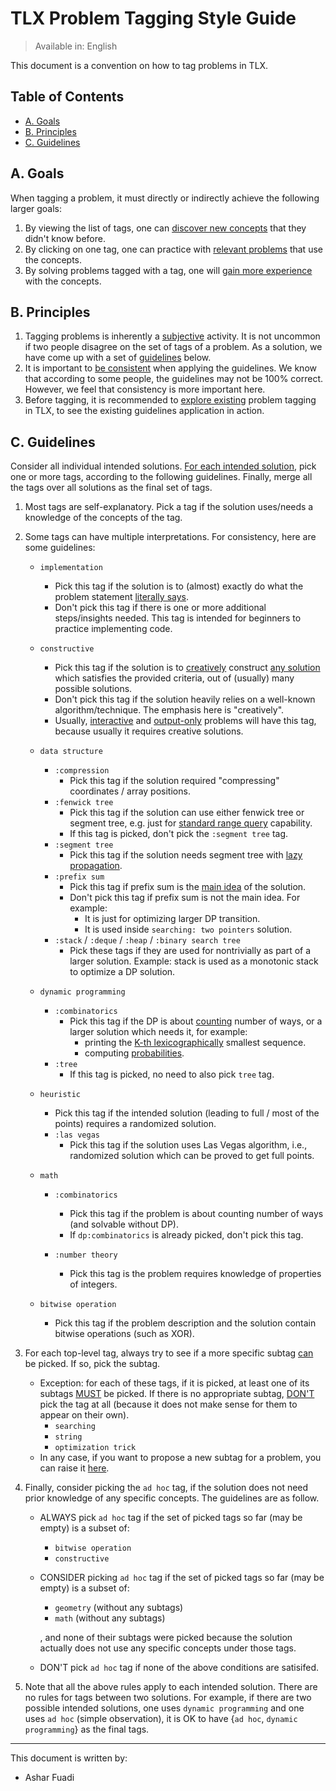 # TLX Problem Tagging Style Guide

> Available in: English

This document is a convention on how to tag problems in TLX.

## Table of Contents

- [A. Goals](#a-goals)
- [B. Principles](#b-principles)
- [C. Guidelines](#c-guidelines)

## A. Goals

When tagging a problem, it must directly or indirectly achieve the following larger goals:

1. By viewing the list of tags, one can <ins>discover new concepts</ins> that they didn't know before.
2. By clicking on one tag, one can practice with <ins>relevant problems</ins> that use the concepts.
3. By solving problems tagged with a tag, one will <ins>gain more experience</ins> with the concepts.

## B. Principles

1. Tagging problems is inherently a <ins>subjective</ins> activity. It is not uncommon if two people disagree on the set of tags of a problem. As a solution, we have come up with a set of <ins>guidelines</ins> below.
2. It is important to <ins>be consistent</ins> when applying the guidelines. We know that according to some people, the guidelines may not be 100% correct. However, we feel that consistency is more important here.
3. Before tagging, it is recommended to <ins>explore existing</ins> problem tagging in TLX, to see the existing guidelines application in action.

## C. Guidelines

Consider all individual intended solutions. <ins>For each intended solution</ins>, pick one or more tags, according to the following guidelines. Finally, merge all the tags over all solutions as the final set of tags.

1. Most tags are self-explanatory. Pick a tag if the solution uses/needs a knowledge of the concepts of the tag.
2. Some tags can have multiple interpretations. For consistency, here are some guidelines:

   - `implementation`
     * Pick this tag if the solution is to (almost) exactly do what the problem statement <ins>literally says</ins>.
     * Don't pick this tag if there is one or more additional steps/insights needed. This tag is intended for beginners to practice implementing code. 

   - `constructive`
     * Pick this tag if the solution is to <ins>creatively</ins> construct <ins>any solution</ins> which satisfies the provided criteria, out of (usually) many possible solutions.
     * Don't pick this tag if the solution heavily relies on a well-known algorithm/technique. The emphasis here is "creatively".
     * Usually, <ins>interactive</ins> and <ins>output-only</ins> problems will have this tag, because usually it requires creative solutions.

   - `data structure`
      * `:compression`
        * Pick this tag if the solution required "compressing" coordinates / array positions.
      * `:fenwick tree`
        * Pick this tag if the solution can use either fenwick tree or segment tree, e.g. just for <ins>standard range query</ins> capability.
        * If this tag is picked, don't pick the `:segment tree` tag.
      * `:segment tree`
        * Pick this tag if the solution needs segment tree with <ins>lazy propagation</ins>.
      * `:prefix sum`
        * Pick this tag if prefix sum is the <ins>main idea</ins> of the solution.
        * Don't pick this tag if prefix sum is not the main idea. For example:
          * It is just for optimizing larger DP transition.
          * It is used inside `searching: two pointers` solution.
      * `:stack` / `:deque` / `:heap` / `:binary search tree`
        * Pick these tags if they are used for nontrivially as part of a larger solution. Example: stack is used as a monotonic stack to optimize a DP solution.

   - `dynamic programming`
     * `:combinatorics`
       * Pick this tag if the DP is about <ins>counting</ins> number of ways, or a larger solution which needs it, for example:
         * printing the <ins>K-th lexicographically</ins> smallest sequence.
         * computing <ins>probabilities</ins>.
     * `:tree`
       * If this tag is picked, no need to also pick `tree` tag.

   - `heuristic`
     * Pick this tag if the intended solution (leading to full / most of the points) requires a randomized solution.
     * `:las vegas`
       * Pick this tag if the solution uses Las Vegas algorithm, i.e., randomized solution which can be proved to get full points.

   - `math`
     * `:combinatorics`
       * Pick this tag if the problem is about counting number of ways (and solvable without DP).
       * If `dp:combinatorics` is already picked, don't pick this tag.

     * `:number theory`
       * Pick this tag is the problem requires knowledge of properties of integers.

   - `bitwise operation`
     * Pick this tag if the problem description and the solution contain bitwise operations (such as XOR).

3. For each top-level tag, always try to see if a more specific subtag <ins>can</ins> be picked. If so, pick the subtag.
   * Exception: for each of these tags, if it is picked, at least one of its subtags <ins>MUST</ins> be picked. If there is no appropriate subtag, <ins>DON'T</ins> pick the tag at all (because it does not make sense for them to appear on their own).
     * `searching`
     * `string`
     * `optimization trick`
   * In any case, if you want to propose a new subtag for a problem, you can raise it [here](https://github.com/ia-toki/tlx-issues).

4. Finally, consider picking the `ad hoc` tag, if the solution does not need prior knowledge of any specific concepts. The guidelines are as follow.
   * ALWAYS pick `ad hoc` tag if the set of picked tags so far (may be empty) is a subset of:
     * `bitwise operation`
     * `constructive`
   * CONSIDER picking `ad hoc` tag if the set of picked tags so far (may be empty) is a subset of:
     * `geometry` (without any subtags)
     * `math` (without any subtags)
      
     , and none of their subtags were picked because the solution actually does not use any specific concepts under those tags.
   * DON'T pick `ad hoc` tag if none of the above conditions are satisifed. 
5. Note that all the above rules apply to each intended solution. There are no rules for tags between two solutions. For example, if there are two possible intended solutions, one uses `dynamic programming` and one uses `ad hoc` (simple observation), it is OK to have {`ad hoc`, `dynamic programming`} as the final tags.

---

This document is written by:

- Ashar Fuadi
